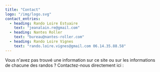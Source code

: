 ```yaml
---
title: "Contact"
logo: "/img/logo.svg"
contact_entries:
  - heading: Rando Loire Estuaire
    text: "jeanalain.re@gmail.com"
  - heading: Nantes Roller
    text: "bureau@nantes-roller.com"
  - heading: Rando Loire Vignes
    text: "rando.loire.vignes@gmail.com 06.14.35.88.58"
---
```


Vous n'avez pas trouvé une information sur ce site ou sur les informations de chacune des randos ? Contactez-nous directement ici :